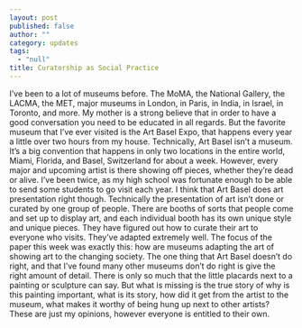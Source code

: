 ```yaml
---
layout: post
published: false
author: ""
category: updates
tags: 
  - "null"
title: Curatorship as Social Practice
---
```



I’ve been to a lot of museums before. The MoMA, the National Gallery, the LACMA, the MET, major museums in London, in Paris, in India, in Israel, in Toronto, and more. My mother is a strong believe that in order to have a good conversation you need to be educated in all regards. But the favorite museum that I’ve ever visited is the Art Basel Expo, that happens every year a little over two hours from my house. Technically, Art Basel isn’t a museum. It’s a big convention that happens in only two locations in the entire world, Miami, Florida, and Basel, Switzerland for about a week. However, every major and upcoming artist is there showing off pieces, whether they’re dead or alive. I’ve been twice, as my high school was fortunate enough to be able to send some students to go visit each year. I think that Art Basel does art presentation right though. Technically the presentation of art isn’t done or curated by one group of people. There are booths of sorts that people come and set up to display art, and each individual booth has its own unique style and unique pieces. They have figured out how to curate their art to everyone who visits. They’ve adapted extremely well. The focus of the paper this week was exactly this: how are museums adapting the art of showing art to the changing society. The one thing that Art Basel doesn’t do right, and that I’ve found many other museums don’t do right is give the right amount of detail. There is only so much that the little placards next to a painting or sculpture can say. But what is missing is the true story of why is this painting important, what is its story, how did it get from the artist to the museum, what makes it worthy of being hung up next to other artists? These are just my opinions, however everyone is entitled to their own.
